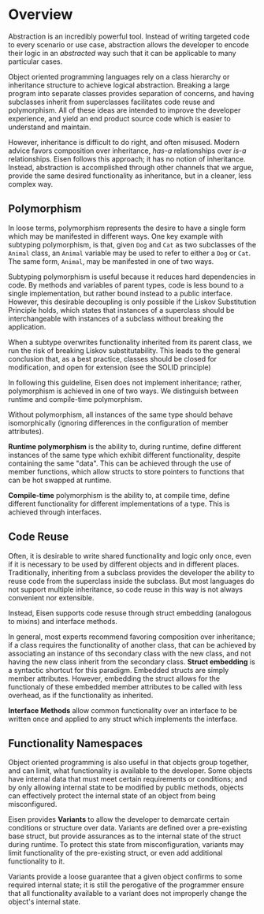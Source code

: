 # Overview
Abstraction is an incredibly powerful tool. Instead of writing targeted code to every scenario or use case, abstraction allows the developer to encode their logic in an _abstracted_ way such that it can be applicable to many particular cases. 

Object oriented programming languages rely on a class hierarchy or inheritance structure to achieve logical abstraction. Breaking a large program into separate classes provides separation of concerns, and having subclasses inherit from superclasses facilitates code reuse and polymorphism. All of these ideas are intended to improve the developer experience, and yield an end product source code which is easier to understand and maintain.

However, inheritance is difficult to do right, and often misused. Modern advice favors composition over inheritance, _has-a_ relationships over _is-a_ relationships. Eisen follows this approach; it has no notion of inheritance. Instead, abstraction is accomplished through other channels that we argue, provide the same desired functionality as inheritance, but in a cleaner, less complex way.

## Polymorphism
In loose terms, polymorphism represents the desire to have a single form which may be manifested in different ways. One key example with subtyping polymorphism, is that, given `Dog` and `Cat` as two subclasses of the `Animal` class, an `Animal` variable may be used to refer to either a `Dog` or `Cat`. The same form, `Animal`, may be manifested in one of two ways. 

Subtyping polymorphism is useful because it reduces hard dependencies in code. By methods and variables of parent types, code is less bound to a single implementation, but rather bound instead to a public interface. However, this desirable decoupling is only possible if the Liskov Substitution Principle holds, which states that instances of a superclass should be interchangeable with instances of a subclass without breaking the application.

When a subtype overwrites functionality inherited from its parent class, we run the risk of breaking Liskov substitutability. This leads to the general conclusion that, as a best practice, classes should be closed for modification, and open for extension (see the SOLID principle)

In following this guideline, Eisen does not implement inheritance; rather, polymorphism is achieved in one of two ways. We distinguish between runtime and compile-time polymorphism. 

Without polymorphism, all instances of the same type should behave isomorphically (ignoring differences in the configuration of member attributes).

**Runtime polymorphism** is the ability to, during runtime, define different instances of the same type which exhibit different functionality, despite containing the same "data". This can be achieved through the use of member functions, which allow structs to store pointers to functions that can be hot swapped at runtime.

**Compile-time** polymorphism is the ability to, at compile time, define different functionality for different implementations of a type. This is achieved through interfaces.

## Code Reuse
Often, it is desirable to write shared functionality and logic only once, even if it is necessary to be used by different objects and in different places. Traditionally, inheriting from a subclass provides the developer the ability to reuse code from the superclass inside the subclass. But most languages do not support multiple inheritance, so code reuse in this way is not always convenient nor extensible.

Instead, Eisen supports code resuse through struct embedding (analogous to mixins) and interface methods.

In general, most experts recommend favoring composition over inheritance; if a class requires the functionality of another class, that can be achieved by associating an instance of ths secondary class with the new class, and not having the new class inherit from the secondary class. **Struct embedding** is a syntactic shortcut for this paradigm. Embedded structs are simply member attributes. However, embedding the struct allows for the functionaly of these embedded member attributes to be called with less overhead, as if the functionality as inherited.

**Interface Methods** allow common functionality over an interface to be written once and applied to any struct which implements the interface.

## Functionality Namespaces
Object oriented programming is also useful in that objects group together, and can limit, what functionality is available to the developer. Some objects have internal data that must meet certain requirements or conditions; and by only allowing internal state to be modified by public methods, objects can effectively protect the internal state of an object from being misconfigured. 

Eisen provides **Variants** to allow the developer to demarcate certain conditions or structure over data. Variants are defined over a pre-existing base struct, but provide assurances as to the internal state of the struct during runtime. To protect this state from misconfiguration, variants may limit functionality of the pre-existing struct, or even add additional functionality to it. 

Variants provide a loose guarantee that a given object confirms to some required internal state; it is still the perogative of the programmer ensure that all functionality available to a variant does not improperly change the object's internal state.